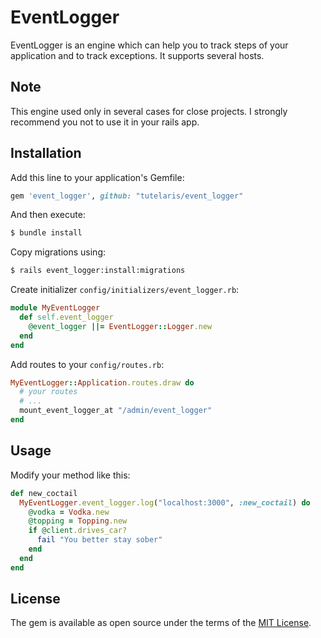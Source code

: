 # EventLogger
EventLogger is an engine which can help you to track steps of your application and to track exceptions. It supports several hosts.

## Note
This engine used only in several cases for close projects. I strongly recommend you not to use it in your rails app.

## Installation
Add this line to your application's Gemfile:

```ruby
gem 'event_logger', github: "tutelaris/event_logger"
```

And then execute:
```bash
$ bundle install
```
Copy migrations using:
```bash
$ rails event_logger:install:migrations
```

Create initializer `config/initializers/event_logger.rb`:
```ruby
module MyEventLogger
  def self.event_logger
    @event_logger ||= EventLogger::Logger.new
  end
end
```

Add routes to your `config/routes.rb`:
```ruby
MyEventLogger::Application.routes.draw do
  # your routes
  # ...
  mount_event_logger_at "/admin/event_logger"
end
```

## Usage
Modify your method like this:
```ruby
def new_coctail
  MyEventLogger.event_logger.log("localhost:3000", :new_coctail) do
    @vodka = Vodka.new
    @topping = Topping.new
    if @client.drives_car?
      fail "You better stay sober"
    end
  end
end
```

## License
The gem is available as open source under the terms of the [MIT License](https://opensource.org/licenses/MIT).
